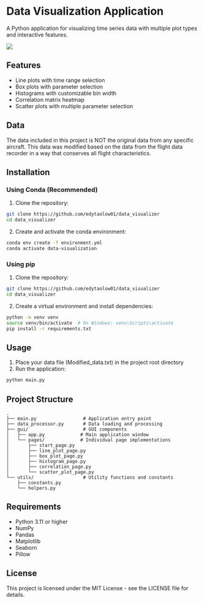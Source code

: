 # Data Visualization Application

A Python application for visualizing time series data with multiple plot types and interactive features.

![](data_visualizer.gif)

## Features

- Line plots with time range selection
- Box plots with parameter selection
- Histograms with customizable bin width
- Correlation matrix heatmap
- Scatter plots with multiple parameter selection

## Data

The data included in this project is NOT the original data from any specific aircraft.  This data was modified based on the data from the flight data recorder in a way that conserves all flight characteristics. 

## Installation

### Using Conda (Recommended)

1. Clone the repository:
```bash
git clone https://github.com/edytaolow01/data_visualizer
cd data_visualizer
```

2. Create and activate the conda environment:
```bash
conda env create -f environment.yml
conda activate data-visualization
```

### Using pip

1. Clone the repository:
```bash
git clone https://github.com/edytaolow01/data_visualizer
cd data_visualizer
```

2. Create a virtual environment and install dependencies:
```bash
python -m venv venv
source venv/bin/activate  # On Windows: venv\Scripts\activate
pip install -r requirements.txt
```

## Usage

1. Place your data file (Modified_data.txt) in the project root directory
2. Run the application:
```bash
python main.py
```

## Project Structure

```
.
├── main.py                 # Application entry point
├── data_processor.py       # Data loading and processing
├── gui/                    # GUI components
│   ├── app.py             # Main application window
│   └── pages/             # Individual page implementations
│       ├── start_page.py
│       ├── line_plot_page.py
│       ├── box_plot_page.py
│       ├── histogram_page.py
│       ├── correlation_page.py
│       └── scatter_plot_page.py
└── utils/                  # Utility functions and constants
    ├── constants.py
    └── helpers.py
```

## Requirements

- Python 3.11 or higher
- NumPy
- Pandas
- Matplotlib
- Seaborn
- Pillow

## License

This project is licensed under the MIT License - see the LICENSE file for details. 
